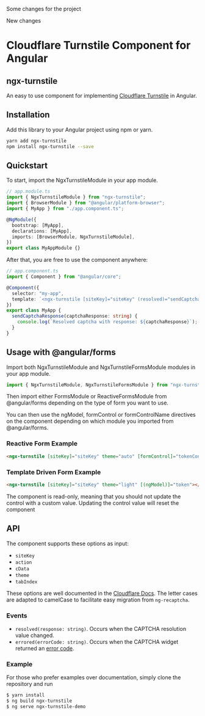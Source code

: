 Some changes for the project

New changes

# Cloudflare Turnstile Component for Angular

## ngx-turnstile

An easy to use component for implementing [Cloudflare Turnstile](https://blog.cloudflare.com/turnstile-private-captcha-alternative/) in Angular.

## Installation

Add this library to your Angular project using npm or yarn.

```bash
yarn add ngx-turnstile
npm install ngx-turnstile --save
```

## Quickstart

To start, import the NgxTurnstileModule in your app module.

```typescript
// app.module.ts
import { NgxTurnstileModule } from "ngx-turnstile";
import { BrowserModule } from "@angular/platform-browser";
import { MyApp } from "./app.component.ts";

@NgModule({
  bootstrap: [MyApp],
  declarations: [MyApp],
  imports: [BrowserModule, NgxTurnstileModule],
})
export class MyAppModule {}
```

After that, you are free to use the component anywhere:

```typescript
// app.component.ts
import { Component } from "@angular/core";

@Component({
  selector: "my-app",
  template: `<ngx-turnstile [siteKey]="siteKey" (resolved)="sendCaptchaResponse($event)" theme="auto" [tabIndex]="0"></ngx-turnstile>`,
})
export class MyApp {
  sendCaptchaResponse(captchaResponse: string) {
    console.log(`Resolved captcha with response: ${captchaResponse}`);
  }
}
```

## Usage with @angular/forms

Import both NgxTurnstileModule and NgxTurnstileFormsModule modules in your app module.

```typescript
import { NgxTurnstileModule, NgxTurnstileFormsModule } from "ngx-turnstile";
```

Then import either FormsModule or ReactiveFormsModule from @angular/forms depending on the type of form you want to use.

You can then use the ngModel, formControl or formControlName directives on the component depending on which module you imported from @angular/forms.

### Reactive Form Example

```html
<ngx-turnstile [siteKey]="siteKey" theme="auto" [formControl]="tokenControl"></ngx-turnstile>
```

### Template Driven Form Example

```html
<ngx-turnstile [siteKey]="siteKey" theme="light" [(ngModel)]="token"></ngx-turnstile>
```

The component is read-only, meaning that you should not update the control with a custom value. Updating the control value will reset the component

## API

The component supports these options as input:

- `siteKey`
- `action`
- `cData`
- `theme`
- `tabIndex`

These options are well documented in the [Cloudflare Docs](https://developers.cloudflare.com/turnstile/get-started/client-side-rendering/#configurations). The letter cases are adapted to camelCase to facilitate easy migration from `ng-recaptcha`.

### Events

- `resolved(response: string)`. Occurs when the CAPTCHA resolution value changed.
- `errored(errorCode: string)`. Occurs when the CAPTCHA widget returned an [error code](https://developers.cloudflare.com/turnstile/troubleshooting/client-side-errors/#error-codes).

### Example

For those who prefer examples over documentation, simply clone the repository and run

```bash
$ yarn install
$ ng build ngx-turnstile
$ ng serve ngx-turnstile-demo
```

